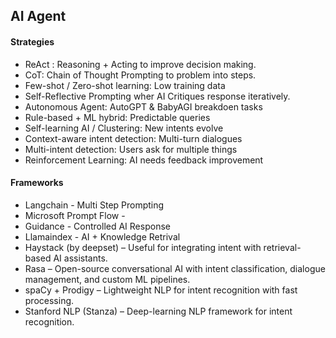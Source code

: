 ## AI Agent

#### Strategies
- ReAct : Reasoning + Acting to improve decision making.
- CoT: Chain of Thought Prompting to problem into steps.
- Few-shot / Zero-shot learning: Low training data	
- Self-Reflective Prompting wher AI Critiques response iteratively.
- Autonomous Agent: AutoGPT & BabyAGI breakdoen tasks
- Rule-based + ML hybrid: Predictable queries	
- Self-learning AI / Clustering: New intents evolve	
- Context-aware intent detection: Multi-turn dialogues	
- Multi-intent detection: Users ask for multiple things	
- Reinforcement Learning: AI needs feedback improvement	

#### Frameworks
- Langchain - Multi Step Prompting
- Microsoft Prompt Flow -
- Guidance - Controlled AI Response
- Llamaindex - AI + Knowledge Retrival
- Haystack (by deepset) – Useful for integrating intent with retrieval-based AI assistants.
- Rasa – Open-source conversational AI with intent classification, dialogue management, and custom ML pipelines.
- spaCy + Prodigy – Lightweight NLP for intent recognition with fast processing.
- Stanford NLP (Stanza) – Deep-learning NLP framework for intent recognition.
